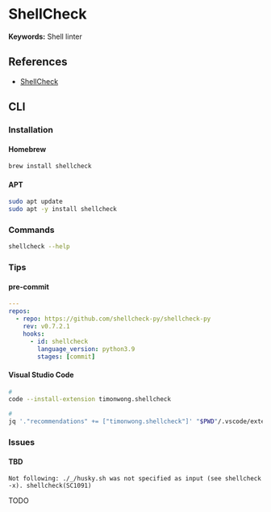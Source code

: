 # ShellCheck

**Keywords:** Shell linter

## References

- [ShellCheck](https://www.shellcheck.net/)

## CLI

### Installation

#### Homebrew

```sh
brew install shellcheck
```

#### APT

```sh
sudo apt update
sudo apt -y install shellcheck
```

<!-- #### YUM

```sh
yum check-update

# Repo: EPEL
sudo yum -y install shellcheck
``` -->

### Commands

```sh
shellcheck --help
```

<!-- ### Usage

```sh
#
shellcheck
``` -->

### Tips

<!-- ####

```sh
# shellcheck disable=SC2081
# shellcheck disable=SC1091
``` -->

#### pre-commit

```yaml
---
repos:
  - repo: https://github.com/shellcheck-py/shellcheck-py
    rev: v0.7.2.1
    hooks:
      - id: shellcheck
        language_version: python3.9
        stages: [commit]
```

#### Visual Studio Code

```sh
#
code --install-extension timonwong.shellcheck

#
jq '."recommendations" += ["timonwong.shellcheck"]' "$PWD"/.vscode/extensions.json | sponge "$PWD"/.vscode/extensions.json
```

### Issues

#### TBD

```log
Not following: ./_/husky.sh was not specified as input (see shellcheck -x). shellcheck(SC1091)
```

TODO

<!--
if command -v shellcheck > /dev/null; then
  npm run lint:sh
fi
-->
